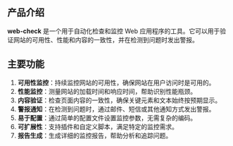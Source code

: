 ## 产品介绍

**web-check** 是一个用于自动化检查和监控 Web 应用程序的工具。它可以用于验证网站的可用性、性能和内容的一致性，并在检测到问题时发出警报。

## 主要功能

1. **可用性监控**：持续监控网站的可用性，确保网站在用户访问时是可用的。
2. **性能监控**：测量网站的加载时间和响应时间，帮助识别性能瓶颈。
3. **内容验证**：检查页面内容的一致性，确保关键元素和文本始终按预期显示。
4. **警报通知**：在检测到问题时，通过邮件、短信或其他通知方式发出警报。
5. **易于配置**：通过简单的配置文件设置监控参数，无需复杂的编码。
6. **可扩展性**：支持插件和自定义脚本，满足特定的监控需求。
7. **报告生成**：生成详细的监控报告，帮助分析和追踪问题。
